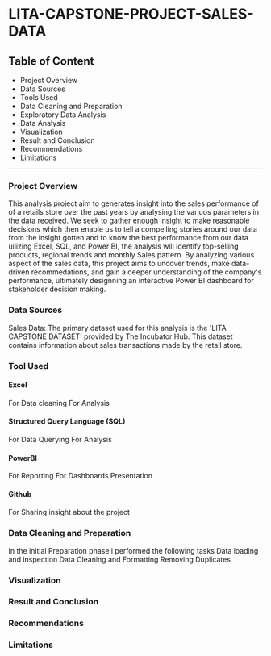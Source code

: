 # LITA-CAPSTONE-PROJECT-SALES-DATA

## Table of Content 
- Project Overview
- Data Sources
- Tools Used
- Data Cleaning and Preparation
- Exploratory Data Analysis
- Data Analysis
- Visualization
- Result and Conclusion
- Recommendations
- Limitations
----------------------------------------------------------------------------
### Project Overview
This analysis project aim to generates insight into the sales performance of of a retails store over the past years by analysing the variuos parameters in the data received.
We seek to gather enough insight to make reasonable decisions which then enable us to tell a compelling stories around our data from the insight gotten and to know the best performance from our data uilizing Excel, SQL, and Power BI, the analysis will identify top-selling products, regional trends and monthly Sales pattern. 
By analyzing various aspect of the sales data, this project aims to uncover trends, make data-driven recommedations, and gain a deeper understanding of the company's performance, ultimately designning an interactive Power BI dashboard for stakeholder decision making.

### Data Sources
Sales Data: The primary dataset used for this analysis is the 'LITA CAPSTONE DATASET' provided by The Incubator Hub. This dataset contains information about sales transactions made by the retail store.

### Tool Used
#### Excel
  For Data cleaning
  For Analysis
  
#### Structured Query Language (SQL)
  For Data Querying
  For Analysis
  
#### PowerBI
For Reporting
For Dashboards Presentation

#### Github
For Sharing insight about the project

### Data Cleaning and Preparation
In the initial Preparation phase i performed the following tasks
Data loading and inspection
Data Cleaning and Formatting
Removing Duplicates

### Visualization

### Result and Conclusion

### Recommendations


### Limitations

